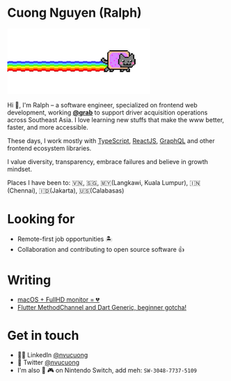 # Cuong Nguyen (Ralph)

![](https://raw.githubusercontent.com/6220119/6220119/master/nyan-small.gif)

Hi 👋, I'm Ralph – a software engineer, specialized on frontend web development, working [**@grab**](https://github.com/grab) to support driver acquisition operations across Southeast Asia. I love learning new stuffs that make the www better, faster, and more accessible. 

These days, I work mostly with [TypeScript](https://github.com/Microsoft/TypeScript), [ReactJS](https://github.com/facebook/react), [GraphQL](https://github.com/apollographql/apollo-client) and other frontend ecosystem libraries.

I value diversity, transparency, embrace failures and believe in growth mindset.

Places I have been to: 🇻🇳, 🇸🇬, 🇲🇾(Langkawi, Kuala Lumpur), 🇮🇳(Chennai), 🇮🇩(Jakarta), 🇺🇸(Calabasas)

# Looking for
- Remote-first job opportunities 🏝
- Collaboration and contributing to open source software 👍

# Writing
- [macOS + FullHD monitor = 💔](https://medium.com/@nvucuong/macos-blurry-texts-on-an-external-full-hd-monitor-d2a955c25607)
- [Flutter MethodChannel and Dart Generic, beginner gotcha!](https://medium.com/@nvucuong/flutter-methodchannel-dart-generic-and-type-casting-54ca48e6d3ad)

# Get in touch
- 👨‍💻 LinkedIn [@nvucuong](https://www.linkedin.com/in/nvucuong/)
- 🐧 Twitter [@nvucuong](https://twitter.com/nvucuong)
- I'm also 💖 🎮 on Nintendo Switch, add meh: `SW-3048-7737-5109`
